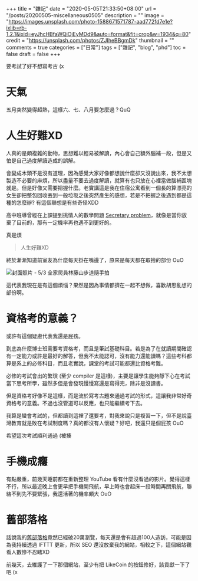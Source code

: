+++
title = "雜記"
date = "2020-05-05T21:33:50+08:00"
url = "/posts/20200505-miscellaneous0505"
description = ""
image = "https://images.unsplash.com/photo-1588671571787-aad772fd7e1e?ixlib=rb-1.2.1&ixid=eyJhcHBfaWQiOjEyMDd9&auto=format&fit=crop&w=1934&q=80"
credit = "https://unsplash.com/photos/ZJIheBBgmDk"
thumbnail = ""
comments = true
categories = ["日常"]
tags = ["雜記", "blog", "phd"]
toc = false
draft = false
+++
<!-- https://drive.google.com/uc?export=view&id= -->

要考試了好不想寫考古 (x

<!--more-->

# 天氣

五月突然變得超熱，這樣六、七、八月要怎麼過？QuQ

# 人生好難XD

人真的是頗複雜的動物，思想難以輕易被解讀，內心會自己額外腦補一段，但是又怕是自己過度解讀造成的誤解。

會變成木頭不是沒有道理，因為感覺大家好像都想說什麼卻又沒說出來，我不太想製造不必要的麻煩，所以盡量不要去過度解讀，就算有也只放在心裡當做腦補區塊就是。但是好像又需要把握什麼。老實講這是我在住宿公寓看到一個長的算漂亮的女生卻把整包回收丟到一般垃圾之後突然產生的感想，若是不把握之後遇到都是這種的怎麼辦? 有這個聯想是有些奇怪XDD

高中班導曾經在上課提到挑情人的數學問題 [Secretary problem](https://en.m.wikipedia.org/wiki/Secretary_problem)，就像是當你放棄了目前的，那有一定機率再也遇不到更好的。

真是煩

> 人生好難XD

終於漸漸知道前室友為什麼每天掛在嘴邊了，原來是每天都在取捨的部份 OuO


![封面照片 - 5/3 全家爬員林藤山步道隨手拍](https://images.unsplash.com/photo-1588671571787-aad772fd7e1e?ixlib=rb-1.2.1&ixid=eyJhcHBfaWQiOjEyMDd9&auto=format&fit=crop&w=1934&q=80)

這代表我現在是有這個煩惱？果然是因為事情都擠在一起不想做，喜歡胡思亂想的部份啊。

# 資格考的意義？

或許有這個疑慮代表我還是屁孩。

到底為什麼博士班需要考資格考，而且是筆試基礎科目。若是為了在就讀期間確認有一定能力或許是最好的解答，但我不太能認可，沒有能力還能讀嗎？這些考科都算是系上的必修科目，而且老實說，課堂的考試可能都還比資格考難。

必修的考試會出的繁瑣 (至少 compiler 是這樣)，主要是讓學生能夠靜下心在考試當下思考所學，雖然多但是會發現慢慢寫還是寫得完，除非是沒讀書。

但是資格考好像不是這樣，而是流於寫考古題來通過考試的形式，這讓我非常好奇資格考的意義。不過也沒管道可以反應，也只能繼續考下去。

我算是蠻會考試的，但都讀到這裡了還要考，對我來說只是複習一下，但不是說臺灣教育就是敗在考試制度嗎？真的都沒有人懷疑？好吧，我還只是個屁孩 OuO

希望這次考試順利通過 (被揍

# 手機成癮

有點嚴重，前幾天睡前都在重新整理 YouTube 看有什麼沒看過的影片。覺得這樣不行，所以最近晚上會更早把手機開飛航，早上時也會起床一段時間再關飛航，聯絡不到先不要緊張，我還活著的機率頗大 OuO

# 舊部落格

話說我的[舊部落格](https://aben20807.blogspot.com/)竟然已經破20萬瀏覽，每天還是會有超過100人造訪，可能是因為我持續透過 IFTTT 更新，所以 SEO 還沒放棄我的網站，相較之下，這個網站觀看人數慘不忍睹XD

前幾天，去維護了一下那個網站，至少有把 LikeCoin 的按鈕修好，該貢獻一下了吧 (x
